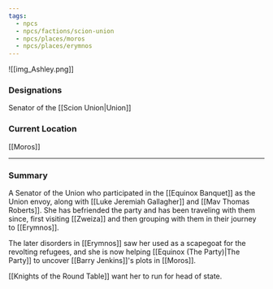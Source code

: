```yaml
---
tags:
  - npcs
  - npcs/factions/scion-union
  - npcs/places/moros
  - npcs/places/erymnos
---
```


![[img_Ashley.png]]

### Designations
Senator of the [[Scion Union|Union]]

### Current Location
[[Moros]]

___
### Summary
A Senator of the Union who participated in the [[Equinox Banquet]] as the Union envoy, along with [[Luke Jeremiah Gallagher]] and [[Mav Thomas Roberts]]. She has befriended the party and has been traveling with them since, first visiting [[Zweiza]] and then grouping with them in their journey to [[Erymnos]].

The later disorders in [[Erymnos]] saw her used as a scapegoat for the revolting refugees, and she is now helping [[Equinox (The Party)|The Party]] to uncover [[Barry Jenkins]]'s plots in [[Moros]].

[[Knights of the Round Table]] want her to run for head of state. 